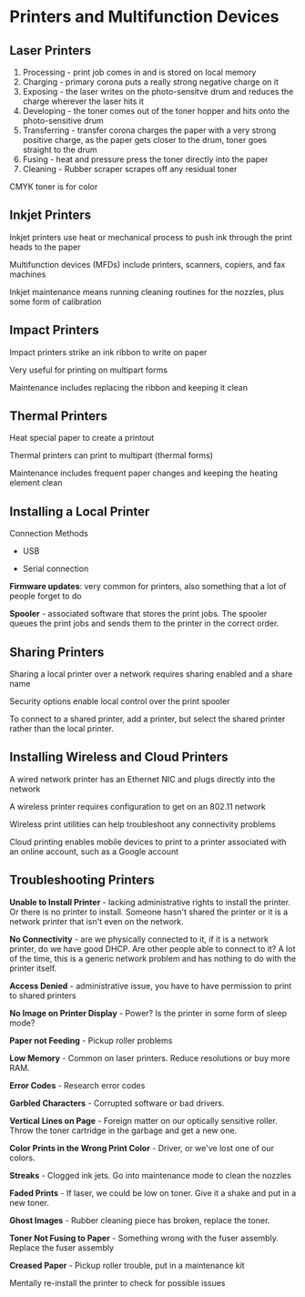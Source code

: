 # Printers and Multifunction Devices

## Laser Printers

1. Processing - print job comes in and is stored on local memory
2. Charging - primary corona puts a really strong negative charge on it
3. Exposing - the laser writes on the photo-sensitve drum and reduces the charge wherever the laser hits it
4. Developing - the toner comes out of the toner hopper and hits onto the photo-sensitive drum
5. Transferring - transfer corona charges the paper with a very strong positive charge, as the paper gets closer to the drum, toner goes straight to the drum
6. Fusing - heat and pressure press the toner directly into the paper
7. Cleaning - Rubber scraper scrapes off any residual toner

CMYK toner is for color

## Inkjet Printers

Inkjet printers use heat or mechanical process to push ink through the print heads to the paper

Multifunction devices (MFDs) include printers, scanners, copiers, and fax machines

Inkjet maintenance means running cleaning routines for the nozzles, plus some form of calibration

## Impact Printers

Impact printers strike an ink ribbon to write on paper

Very useful for printing on multipart forms

Maintenance includes replacing the ribbon and keeping it clean

## Thermal Printers

Heat special paper to create a printout

Thermal printers can print to multipart (thermal forms)

Maintenance includes frequent paper changes and keeping the heating element clean

## Installing a Local Printer

Connection Methods

- USB

* Serial connection

**Firmware updates**: very common for printers, also something that a lot of people forget to do

**Spooler** - associated software that stores the print jobs. The spooler queues the print jobs and sends them to the printer in the correct order.

## Sharing Printers

Sharing a local printer over a network requires sharing enabled and a share name

Security options enable local control over the print spooler

To connect to a shared printer, add a printer, but select the shared printer rather than the local printer.

## Installing Wireless and Cloud Printers

A wired network printer has an Ethernet NIC and plugs directly into the network

A wireless printer requires configuration to get on an 802.11 network

Wireless print utilities can help troubleshoot any connectivity problems

Cloud printing enables mobile devices to print to a printer associated with an online account, such as a Google account

## Troubleshooting Printers

**Unable to Install Printer** - lacking administrative rights to install the printer. Or there is no printer to install. Someone hasn't shared the printer or it is a network printer that isn't even on the network.

**No Connectivity** - are we physically connected to it, if it is a network printer, do we have good DHCP. Are other people able to connect to it? A lot of the time, this is a generic network problem and has nothing to do with the printer itself.

**Access Denied** - administrative issue, you have to have permission to print to shared printers

**No Image on Printer Display** - Power? Is the printer in some form of sleep mode?

**Paper not Feeding** - Pickup roller problems

**Low Memory** - Common on laser printers. Reduce resolutions or buy more RAM.

**Error Codes** - Research error codes

**Garbled Characters** - Corrupted software or bad drivers.

**Vertical Lines on Page** - Foreign matter on our optically sensitive roller. Throw the toner cartridge in the garbage and get a new one.

**Color Prints in the Wrong Print Color** - Driver, or we've lost one of our colors.

**Streaks** - Clogged ink jets. Go into maintenance mode to clean the nozzles

**Faded Prints** - If laser, we could be low on toner. Give it a shake and put in a new toner.

**Ghost Images** - Rubber cleaning piece has broken, replace the toner.

**Toner Not Fusing to Paper** - Something wrong with the fuser assembly. Replace the fuser assembly

**Creased Paper** - Pickup roller trouble, put in a maintenance kit

Mentally re-install the printer to check for possible issues
